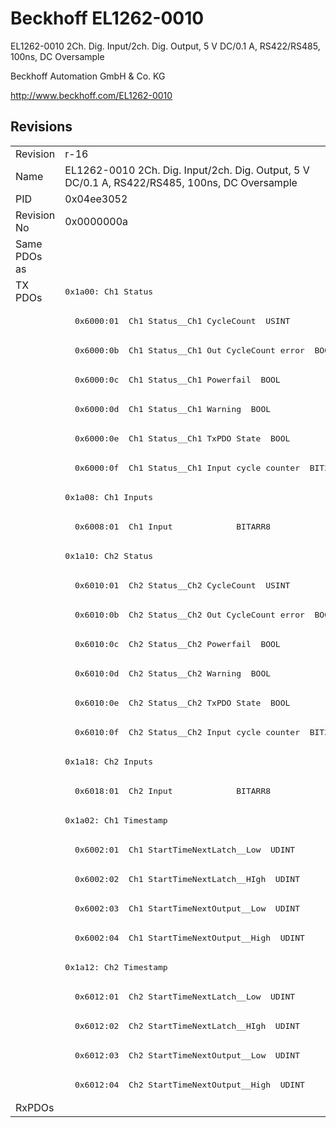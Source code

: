 # Beckhoff EL1262-0010

EL1262-0010 2Ch. Dig. Input/2ch. Dig. Output, 5 V DC/0.1 A, RS422/RS485, 100ns, DC Oversample

Beckhoff Automation GmbH & Co. KG

http://www.beckhoff.com/EL1262-0010

## Revisions
<table>
<tr>
<td>Revision</td>
<td>r-16</td>
</tr>
<tr>
<td>Name</td>
<td>EL1262-0010 2Ch. Dig. Input/2ch. Dig. Output, 5 V DC/0.1 A, RS422/RS485, 100ns, DC Oversample</td>
</tr>
<tr>
<td>PID</td>
<td>0x04ee3052</td>
</tr>
<tr>
<td>Revision No</td>
<td>0x0000000a</td>
</tr>
<tr>
<td>Same PDOs as</td>
<td></td>
</tr>
<tr>
<td rowspan=28 valign=top>TX PDOs</td>
<td><pre>0x1a00: Ch1 Status</pre></td>
<td></td>
</tr>
<tr>
<td><pre>  0x6000:01  Ch1 Status__Ch1 CycleCount  USINT</pre></td>
</tr>
<tr>
<td><pre>  0x6000:0b  Ch1 Status__Ch1 Out CycleCount error  BOOL</pre></td>
</tr>
<tr>
<td><pre>  0x6000:0c  Ch1 Status__Ch1 Powerfail  BOOL</pre></td>
</tr>
<tr>
<td><pre>  0x6000:0d  Ch1 Status__Ch1 Warning  BOOL</pre></td>
</tr>
<tr>
<td><pre>  0x6000:0e  Ch1 Status__Ch1 TxPDO State  BOOL</pre></td>
</tr>
<tr>
<td><pre>  0x6000:0f  Ch1 Status__Ch1 Input cycle counter  BIT2</pre></td>
</tr>
<tr>
<td><pre>0x1a08: Ch1 Inputs</pre></td>
</tr>
<tr>
<td><pre>  0x6008:01  Ch1 Input             BITARR8</pre></td>
</tr>
<tr>
<td><pre>0x1a10: Ch2 Status</pre></td>
</tr>
<tr>
<td><pre>  0x6010:01  Ch2 Status__Ch2 CycleCount  USINT</pre></td>
</tr>
<tr>
<td><pre>  0x6010:0b  Ch2 Status__Ch2 Out CycleCount error  BOOL</pre></td>
</tr>
<tr>
<td><pre>  0x6010:0c  Ch2 Status__Ch2 Powerfail  BOOL</pre></td>
</tr>
<tr>
<td><pre>  0x6010:0d  Ch2 Status__Ch2 Warning  BOOL</pre></td>
</tr>
<tr>
<td><pre>  0x6010:0e  Ch2 Status__Ch2 TxPDO State  BOOL</pre></td>
</tr>
<tr>
<td><pre>  0x6010:0f  Ch2 Status__Ch2 Input cycle counter  BIT2</pre></td>
</tr>
<tr>
<td><pre>0x1a18: Ch2 Inputs</pre></td>
</tr>
<tr>
<td><pre>  0x6018:01  Ch2 Input             BITARR8</pre></td>
</tr>
<tr>
<td><pre>0x1a02: Ch1 Timestamp</pre></td>
</tr>
<tr>
<td><pre>  0x6002:01  Ch1 StartTimeNextLatch__Low  UDINT</pre></td>
</tr>
<tr>
<td><pre>  0x6002:02  Ch1 StartTimeNextLatch__HIgh  UDINT</pre></td>
</tr>
<tr>
<td><pre>  0x6002:03  Ch1 StartTimeNextOutput__Low  UDINT</pre></td>
</tr>
<tr>
<td><pre>  0x6002:04  Ch1 StartTimeNextOutput__High  UDINT</pre></td>
</tr>
<tr>
<td><pre>0x1a12: Ch2 Timestamp</pre></td>
</tr>
<tr>
<td><pre>  0x6012:01  Ch2 StartTimeNextLatch__Low  UDINT</pre></td>
</tr>
<tr>
<td><pre>  0x6012:02  Ch2 StartTimeNextLatch__HIgh  UDINT</pre></td>
</tr>
<tr>
<td><pre>  0x6012:03  Ch2 StartTimeNextOutput__Low  UDINT</pre></td>
</tr>
<tr>
<td><pre>  0x6012:04  Ch2 StartTimeNextOutput__High  UDINT</pre></td>
</tr>
<tr>
<td>RxPDOs</td>
<td></td>
</tr>
</table>
